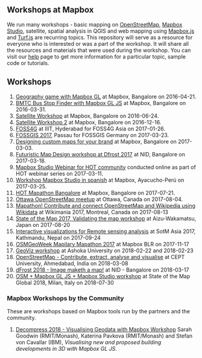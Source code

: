 ## Workshops at Mapbox

We run many workshops - basic mapping on [OpenStreetMap](https://www.openstreetmap.org), [Mapbox Studio](https://www.mapbox.com/studio), satellite, spatial analysis in QGIS and web mapping using [Mapbox.js](https://www.mapbox.com/help/define-mapbox-js/) and [Turf.js](http://turfjs.org/) are recurring topics. This repository will serve as a resource for everyone who is interested or was a part of the workshop. It will share all the resources and materials that were used during the workshop. You can visit our [help](https://www.mapbox.com/help/) page to get more information for a particular topic, sample code or tutorials.

## Workshops


1. [Geography game with Mapbox GL](geography-game) at Mapbox, Bangalore on 2016-04-21.
2. [BMTC Bus Stop Finder with Mapbox GL JS](mapbox-gl-js/) at Mapbox, Bangalore on 2016-03-31.
3. [Satellite Workshop](satellite-workshop) at Mapbox, Bangalore on 2016-06-24.
4. [Satellite Workshop 2](satellite-workshop-2) at Mapbox, Bangalore on 2016-12-16.
5. [FOSS4G](https://github.com/mapbox/workshops/tree/gh-pages/FOSS4G) at IIIT, Hyderabad for FOSS4G Asia on 2017-01-26.
6. [FOSSGIS 2017](https://github.com/mapbox/workshops/tree/gh-pages/FOSSGIS/2017), Passau for FOSSGIS Germany on 2017-03-23.
7. [Designing custom maps for your brand](https://github.com/mapbox/workshops/tree/gh-pages/branding-workshop) at Mapbox, Bangalore on 2017-03-03.
8. [Futuristic Map Design workshop at Dfrost 2017](https://github.com/mapbox/workshops/tree/gh-pages/dfrost-2017-scifi-map) at NID, Bangalore on 2017-03-18.
9. [Mapbox Studio Webinar for HOT community](https://github.com/mapbox/workshops/tree/gh-pages/HOT-webinar-2017) conducted online as part of HOT webinar series on 2017-03-11.
10. [Workshop Mapbox Studio in spanish](https://github.com/mapbox/workshops/tree/gh-pages/MapboxStudio_Workshop/2017-spanish) at Mapbox, Ayacucho-Perú on 2017-03-25.
11. [HOT Mapathon Bangalore](https://github.com/mapbox/workshops/tree/gh-pages/HOT-Mapathon-Bangalore-July-2017) at Mapbox, Bangalore on 2017-07-21.
12. [Ottawa OpenStreetMap meetup](https://github.com/mapbox/workshops/tree/gh-pages/Ottawa-meetup-Aug-2017) at Ottawa, Canada on 2017-08-04.
13. [Mapathon! Contribute and connect OpenStreetMap and Wikipedia using Wikidata](https://github.com/mapbox/workshops/tree/gh-pages/wikimania-mapathon-2017) at Wikimania 2017, Montreal, Canada on 2017-08-13
14. [State of the Map 2017, Validating the map workshop](https://github.com/mapbox/workshops/tree/gh-pages/SoTM-2017) at Aizu-Wakamatsu, Japan on 2017-08-20
15. [Interactive visualizations for Remote sensing analysis](https://github.com/mapbox/workshops/tree/gh-pages/SOTM-Asia-2017-Satellite-Workshop) at SotM Asia 2017, Kathmandu, Nepal on 2017-09-24
16. [OSMGeoWeek Mapilary Mapathon 2017](https://github.com/mapbox/workshops/tree/gh-pages/OSMGeoweek-Nov-2017) at Mapbox BLR on 2017-11-17
17. [GeoViz workshop](https://github.com/mapbox/workshops/tree/gh-pages/Ashoka-Geoviz-2018) at Ashoka University on 2018-02-22 and 2018-02-23
18. [OpenStreetMap - Contribute, extract, analyse and visualise](https://github.com/mapbox/workshops/tree/gh-pages/OSM-Session-CEPT) at CEPT University, Ahmedabad, India on 2018-03-08
19. [dFrost 2018 - Image maketh a map!](https://github.com/mapbox/workshops/tree/gh-pages/dfrost-2018-image-maketh-a-map) at NID - Bangalore on 2018-03-17
20. [OSM + Mapbox GL JS + Mapbox Studio workshop](https://github.com/mapbox/workshops/tree/gh-pages/osm-mapbox-gl-studio-Jul-2018) at State of the Map Global 2018, Milan, Italy on 2018-07-30

### Mapbox Workshops by the Community

These are workshops based on Mapbox tools run by the partners and the community. 

1. [Decompress 2018 - Visualising Geodata with Mapbox Workshop](https://sites.google.com/view/mapbox-decompress-2018/) Sarah Goodwin (RMIT/Monash), Katerina Pavkova (RMIT/Monash) and Stefan von Cavallar (IBM), _Visualising new and proposed building developments in 3D with Mapbox GL JS_.
